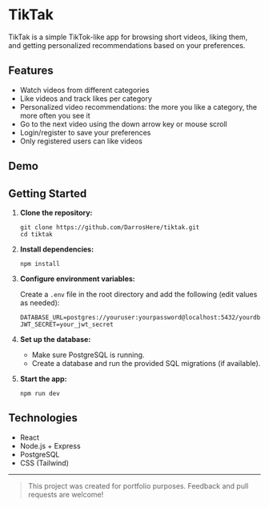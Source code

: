 # TikTak

TikTak is a simple TikTok-like app for browsing short videos, liking them, and getting personalized recommendations based on your preferences.

## Features

- Watch videos from different categories
- Like videos and track likes per category
- Personalized video recommendations: the more you like a category, the more often you see it
- Go to the next video using the down arrow key or mouse scroll
- Login/register to save your preferences
- Only registered users can like videos

## Demo



## Getting Started

1. **Clone the repository:**
   ```
   git clone https://github.com/DarrosHere/tiktak.git
   cd tiktak
   ```

2. **Install dependencies:**
   ```
   npm install
   ```

3. **Configure environment variables:**

   Create a `.env` file in the root directory and add the following (edit values as needed):

   ```
   DATABASE_URL=postgres://youruser:yourpassword@localhost:5432/yourdb
   JWT_SECRET=your_jwt_secret
   ```

4. **Set up the database:**
   - Make sure PostgreSQL is running.
   - Create a database and run the provided SQL migrations (if available).

5. **Start the app:**
   ```
   npm run dev
   ```

## Technologies

- React
- Node.js + Express
- PostgreSQL
- CSS (Tailwind)

---

> This project was created for portfolio purposes. Feedback and pull requests are welcome!
